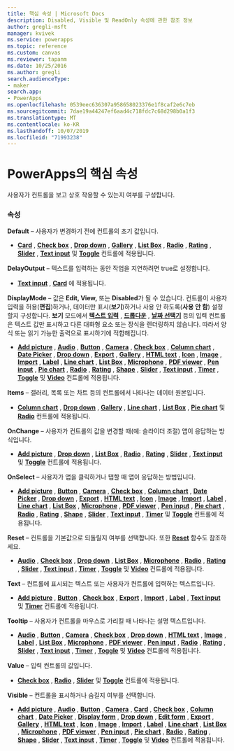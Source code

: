 ```yaml
---
title: 핵심 속성 | Microsoft Docs
description: Disabled, Visible 및 ReadOnly 속성에 관한 참조 정보
author: gregli-msft
manager: kvivek
ms.service: powerapps
ms.topic: reference
ms.custom: canvas
ms.reviewer: tapanm
ms.date: 10/25/2016
ms.author: gregli
search.audienceType:
- maker
search.app:
- PowerApps
ms.openlocfilehash: 0539eec636307a958658023376e1f8caf2e6c7eb
ms.sourcegitcommit: 7dae19a44247ef6aad4c718fdc7c68d298b0a1f3
ms.translationtype: MT
ms.contentlocale: ko-KR
ms.lasthandoff: 10/07/2019
ms.locfileid: "71993238"
---
```

# <a name="core-properties-in-powerapps"></a>PowerApps의 핵심 속성
사용자가 컨트롤을 보고 상호 작용할 수 있는지 여부를 구성합니다.

### <a name="properties"></a>속성
**Default** – 사용자가 변경하기 전에 컨트롤의 초기 값입니다.

* **[Card](control-card.md)** , **[Check box](control-check-box.md)** , **[Drop down](control-drop-down.md)** , **[Gallery](control-gallery.md)** , **[List Box](control-list-box.md)** , **[Radio](control-radio.md)** , **[Rating](control-rating.md)** , **[Slider](control-slider.md)** , **[Text input](control-text-input.md)** 및 **[Toggle](control-toggle.md)** 컨트롤에 적용됩니다.

**DelayOutput** – 텍스트를 입력하는 동안 작업을 지연하려면 true로 설정합니다.

* **[Text input](control-text-input.md)** , **[Card](control-card.md)** 에 적용됩니다.

**DisplayMode** – 값은 **Edit, View,** 또는 **Disabled**가 될 수 있습니다. 컨트롤이 사용자 입력을 허용(**편집**)하거나, 데이터만 표시(**보기**)하거나 사용 안 하도록(**사용 안 함**) 설정할지 구성합니다.  **보기** 모드에서 **[텍스트 입력](control-text-input.md)** , **[드롭다운](control-drop-down.md)** , **[날짜 선택기](control-date-picker.md)** 등의 입력 컨트롤은 텍스트 값만 표시하고 다른 대화형 요소 또는 장식을 렌더링하지 않습니다.  따라서 양식 또는 읽기 가능한 출력으로 표시하기에 적합해집니다.

* **[Add picture](control-add-picture.md)** , **[Audio](control-audio-video.md)** , **[Button](control-button.md)** , **[Camera](control-camera.md)** , **[Check box](control-check-box.md)** , **[Column chart](control-column-line-chart.md)** , **[Date Picker](control-date-picker.md)** , **[Drop down](control-drop-down.md)** , **[Export](control-export-import.md)** , **[Gallery](control-gallery.md)** , **[HTML text](control-html-text.md)** , **[Icon](control-shapes-icons.md)** , **[Image](control-image.md)** , **[Import](control-export-import.md)** , **[Label](control-text-box.md)** , **[Line chart](control-column-line-chart.md)** , **[List Box](control-list-box.md)** , **[Microphone](control-microphone.md)** , **[PDF viewer](control-pdf-viewer.md)** , **[Pen input](control-pen-input.md)** , **[Pie chart](control-pie-chart.md)** , **[Radio](control-radio.md)** , **[Rating](control-rating.md)** , **[Shape](control-shapes-icons.md)** , **[Slider](control-slider.md)** , **[Text input](control-text-input.md)** , **[Timer](control-timer.md)** , **[Toggle](control-toggle.md)** 및 **[Video](control-audio-video.md)** 컨트롤에 적용됩니다.

**Items** – 갤러리, 목록 또는 차트 등의 컨트롤에서 나타나는 데이터 원본입니다.

* **[Column chart](control-column-line-chart.md)** , **[Drop down](control-drop-down.md)** , **[Gallery](control-gallery.md)** , **[Line chart](control-column-line-chart.md)** , **[List Box](control-list-box.md)** , **[Pie chart](control-pie-chart.md)** 및 **[Radio](control-radio.md)** 컨트롤에 적용됩니다.

**OnChange** – 사용자가 컨트롤의 값을 변경할 때(예: 슬라이더 조절) 앱이 응답하는 방식입니다.

* **[Add picture](control-add-picture.md)** , **[Drop down](control-drop-down.md)** , **[List Box](control-list-box.md)** , **[Radio](control-radio.md)** , **[Rating](control-rating.md)** , **[Slider](control-slider.md)** , **[Text input](control-text-input.md)** 및 **[Toggle](control-toggle.md)** 컨트롤에 적용됩니다.

**OnSelect** – 사용자가 앱을 클릭하거나 탭할 때 앱이 응답하는 방법입니다.

* **[Add picture](control-add-picture.md)** , **[Button](control-button.md)** , **[Camera](control-camera.md)** , **[Check box](control-check-box.md)** , **[Column chart](control-column-line-chart.md)** , **[Date Picker](control-date-picker.md)** , **[Drop down](control-drop-down.md)** , **[Export](control-export-import.md)** , **[HTML text](control-html-text.md)** , **[Icon](control-shapes-icons.md)** , **[Image](control-image.md)** , **[Import](control-export-import.md)** , **[Label](control-text-box.md)** , **[Line chart](control-column-line-chart.md)** , **[List Box](control-list-box.md)** , **[Microphone](control-microphone.md)** , **[PDF viewer](control-pdf-viewer.md)** , **[Pen input](control-pen-input.md)** , **[Pie chart](control-pie-chart.md)** , **[Radio](control-radio.md)** , **[Rating](control-rating.md)** , **[Shape](control-shapes-icons.md)** , **[Slider](control-slider.md)** , **[Text input](control-text-input.md)** , **[Timer](control-timer.md)** 및 **[Toggle](control-toggle.md)** 컨트롤에 적용됩니다.

**Reset** – 컨트롤을 기본값으로 되돌릴지 여부를 선택합니다.  또한 **[Reset](../functions/function-reset.md)** 함수도 참조하세요.

* **[Audio](control-audio-video.md)** , **[Check box](control-check-box.md)** , **[Drop down](control-drop-down.md)** , **[List Box](control-list-box.md)** , **[Microphone](control-microphone.md)** , **[Radio](control-radio.md)** , **[Rating](control-rating.md)** , **[Slider](control-slider.md)** , **[Text input](control-text-input.md)** , **[Timer](control-timer.md)** , **[Toggle](control-toggle.md)**  및 **[Video](control-audio-video.md)** 컨트롤에 적용됩니다.

**Text** – 컨트롤에 표시되는 텍스트 또는 사용자가 컨트롤에 입력하는 텍스트입니다.

* **[Add picture](control-add-picture.md)** , **[Button](control-button.md)** , **[Check box](control-check-box.md)** , **[Export](control-export-import.md)** , **[Import](control-export-import.md)** , **[Label](control-text-box.md)** , **[Text input](control-text-input.md)** 및 **[Timer](control-timer.md)** 컨트롤에 적용됩니다.

**Tooltip** – 사용자가 컨트롤을 마우스로 가리킬 때 나타나는 설명 텍스트입니다.

* **[Audio](control-audio-video.md)** , **[Button](control-button.md)** , **[Camera](control-camera.md)** , **[Check box](control-check-box.md)** , **[Drop down](control-drop-down.md)** , **[HTML text](control-html-text.md)** , **[Image](control-image.md)** , **[Label](control-text-box.md)** , **[List Box](control-list-box.md)** , **[Microphone](control-microphone.md)** , **[PDF viewer](control-pdf-viewer.md)** , **[Pen input](control-pen-input.md)** , **[Radio](control-radio.md)** , **[Rating](control-rating.md)** , **[Slider](control-slider.md)** , **[Text input](control-text-input.md)** , **[Timer](control-timer.md)** , **[Toggle](control-toggle.md)** 및 **[Video](control-audio-video.md)** 컨트롤에 적용됩니다.

**Value** – 입력 컨트롤의 값입니다.

* **[Check box](control-check-box.md)** , **[Radio](control-radio.md)** , **[Slider](control-slider.md)** 및 **[Toggle](control-toggle.md)** 컨트롤에 적용됩니다.

**Visible** – 컨트롤을 표시하거나 숨길지 여부를 선택합니다.

* **[Add picture](control-add-picture.md)** , **[Audio](control-audio-video.md)** , **[Button](control-button.md)** , **[Camera](control-camera.md)** , **[Card](control-card.md)** , **[Check box](control-check-box.md)** , **[Column chart](control-column-line-chart.md)** , **[Date Picker](control-date-picker.md)** , **[Display form](control-form-detail.md)** , **[Drop down](control-drop-down.md)** , **[Edit form](control-form-detail.md)** , **[Export](control-export-import.md)** , **[Gallery](control-gallery.md)** , **[HTML text](control-html-text.md)** , **[Icon](control-shapes-icons.md)** , **[Image](control-image.md)** , **[Import](control-export-import.md)** , **[Label](control-text-box.md)** , **[Line chart](control-column-line-chart.md)** , **[List Box](control-list-box.md)** , **[Microphone](control-microphone.md)** , **[PDF viewer](control-pdf-viewer.md)** , **[Pen input](control-pen-input.md)** , **[Pie chart](control-pie-chart.md)** , **[Radio](control-radio.md)** , **[Rating](control-rating.md)** , **[Shape](control-shapes-icons.md)** , **[Slider](control-slider.md)** , **[Text input](control-text-input.md)** , **[Timer](control-timer.md)** , **[Toggle](control-toggle.md)** 및 **[Video](control-audio-video.md)** 컨트롤에 적용됩니다.

